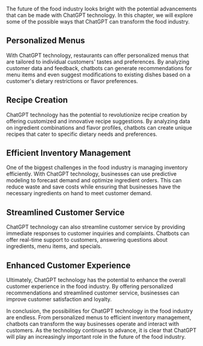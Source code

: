 
The future of the food industry looks bright with the potential advancements that can be made with ChatGPT technology. In this chapter, we will explore some of the possible ways that ChatGPT can transform the food industry.

Personalized Menus
------------------

With ChatGPT technology, restaurants can offer personalized menus that are tailored to individual customers' tastes and preferences. By analyzing customer data and feedback, chatbots can generate recommendations for menu items and even suggest modifications to existing dishes based on a customer's dietary restrictions or flavor preferences.

Recipe Creation
---------------

ChatGPT technology has the potential to revolutionize recipe creation by offering customized and innovative recipe suggestions. By analyzing data on ingredient combinations and flavor profiles, chatbots can create unique recipes that cater to specific dietary needs and preferences.

Efficient Inventory Management
------------------------------

One of the biggest challenges in the food industry is managing inventory efficiently. With ChatGPT technology, businesses can use predictive modeling to forecast demand and optimize ingredient orders. This can reduce waste and save costs while ensuring that businesses have the necessary ingredients on hand to meet customer demand.

Streamlined Customer Service
----------------------------

ChatGPT technology can also streamline customer service by providing immediate responses to customer inquiries and complaints. Chatbots can offer real-time support to customers, answering questions about ingredients, menu items, and specials.

Enhanced Customer Experience
----------------------------

Ultimately, ChatGPT technology has the potential to enhance the overall customer experience in the food industry. By offering personalized recommendations and streamlined customer service, businesses can improve customer satisfaction and loyalty.

In conclusion, the possibilities for ChatGPT technology in the food industry are endless. From personalized menus to efficient inventory management, chatbots can transform the way businesses operate and interact with customers. As the technology continues to advance, it is clear that ChatGPT will play an increasingly important role in the future of the food industry.
